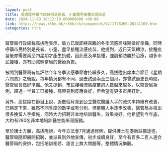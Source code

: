 ```yaml
---
layout: post
title: 高拔陞呼籲市民特別是長者、小童盡早接種流感疫苗
date: 2024-11-09 10:12:19.000000000 +08:00
link: https://news.rthk.hk/rthk/ch/component/k2/1778266-20241109.htm
categories: rthk
---
```


醫管局行政總裁高拔陞表示，局方已就即將來臨的冬季流感高峰期做好準備，同時呼籲市民特別是長者、小童，盡早接種流感疫苗。他提到，近日天氣轉涼，接種疫苗後亦需要兩至四星期才產生抗體，因此應及早接種，強調預防勝於治療，越多市民接種，亦有助減輕當局的醫療負擔。

被問到醫管局有無評估今年冬季流感季節會持續多久，高拔陞出席本台節目《星期六問責》之後說，每年情況都有不同，過去試過兩至三個月，亦曾試過更長時間，醫管局會做好準備。他又提到，市民接種流感疫苗的人數越來越多，以醫管局為例，超過一半員工已接種，高興見到反應良好，但希望有更多市民打針。

另外，高拔陞在節目上說，近數個月見到公立醫院醫護人手的流失率持續有改善，已穩定下來，雖然不同季度的數字或有分別，但整體人手逐步改善，醫管局亦推出很多挽留人手措施，同時大力招聘非本地培訓醫生，效果良好。他希望到今年底，大約有280名非本地培訓醫生能來港服務。

至於護士方面，高拔陞說，今年立法會7月通過修例，提供護士在港新註冊途徑，醫管局隨即展開招聘，並派員到外地宣傳，初步成績良好，至今有百多二百人適合醫管局的安排，包括培訓相若、語言上無大問題等，整體情況樂觀。
